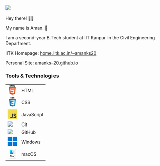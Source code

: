 <code><img height="100" src = "https://home.iitk.ac.in/~amanks20/assets/images/gif/stars.gif"></code>

Hey there! 👋🏻

My name is Aman. 🙂

I am a second-year B.Tech student at IIT Kanpur in the Civil Engineering Department.

IITK Homepage: [home.iitk.ac.in/~amanks20](https://home.iitk.ac.in/~amanks20/)

Personal Site: [amanks-20.github.io](https://amanks-20.github.io/)

### Tools & Technologies

|                                                                                                                                                    |            |
| -------------------------------------------------------------------------------------------------------------------------------------------------- | ---------- |
| <img height="30" src="https://raw.githubusercontent.com/github/explore/80688e429a7d4ef2fca1e82350fe8e3517d3494d/topics/html/html.png">             | HTML       |
| <img height="30" src="https://raw.githubusercontent.com/github/explore/80688e429a7d4ef2fca1e82350fe8e3517d3494d/topics/css/css.png">               | CSS        |
| <img height="30" src="https://raw.githubusercontent.com/github/explore/80688e429a7d4ef2fca1e82350fe8e3517d3494d/topics/javascript/javascript.png"> | JavaScript |
| <img height="30" src="https://git-scm.com/images/logos/logomark-orange@2x.png">                                                                    | Git        |
| <img height="30" src="https://github.githubassets.com/images/modules/logos_page/GitHub-Mark.png">                                                  | GitHub     |
| <img height="30" src="https://raw.githubusercontent.com/github/explore/379d49236d826364be968345e0a085d044108cff/topics/windows/windows.png">       | Windows    |
| <img height="30" src="https://raw.githubusercontent.com/github/explore/80688e429a7d4ef2fca1e82350fe8e3517d3494d/topics/macos/macos.png">           | macOS      |
